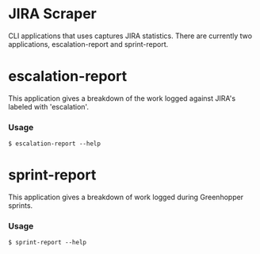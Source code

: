 JIRA Scraper
============

CLI applications that uses captures JIRA statistics.  There are currently two applications,
escalation-report and sprint-report.

escalation-report
=================

This application gives a breakdown of the work logged against JIRA's labeled with 'escalation'.

### Usage

`$ escalation-report --help`

sprint-report
=============

This application gives a breakdown of work logged during Greenhopper sprints.

### Usage

`$ sprint-report --help`
